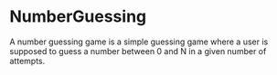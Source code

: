 # NumberGuessing
A number guessing game is a simple guessing game where a user is supposed to guess a number between 0 and N in a given number of attempts.
